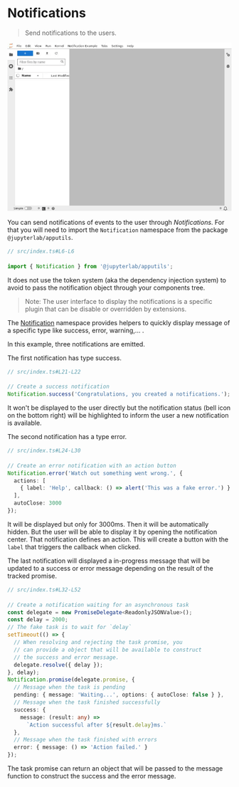# Notifications

> Send notifications to the users.

![notifications](./preview.gif)

You can send notifications of events to the user through _Notifications_. For that you will need to import the `Notification` namespace from the package `@jupyterlab/apputils`.

```ts
// src/index.ts#L6-L6

import { Notification } from '@jupyterlab/apputils';
```

It does not use the token system (aka the dependency injection system) to avoid to pass the notification object through your components tree.

> Note: The user interface to display the notifications is a specific plugin
> that can be disable or overridden by extensions.

The [Notification]() namespace provides helpers to quickly display message
of a specific type like success, error, warning,... .

In this example, three notifications are emitted.

The first notification has type success.

```ts
// src/index.ts#L21-L22

// Create a success notification
Notification.success('Congratulations, you created a notifications.');
```

It won't be displayed to the user
directly but the notification status (bell icon on the bottom right) will
be highlighted to inform the user a new notification is available.

The second notification has a type error.

<!-- prettier-ignore-start -->
```ts
// src/index.ts#L24-L30

// Create an error notification with an action button
Notification.error('Watch out something went wrong.', {
  actions: [
    { label: 'Help', callback: () => alert('This was a fake error.') }
  ],
  autoClose: 3000
});
```
<!-- prettier-ignore-end -->

It will be displayed but only
for 3000ms. Then it will be automatically hidden. But the user will be able
to display it by opening the notification center.
That notification defines an action. This will create a button
with the `label` that triggers the callback when clicked.

The last notification will displayed a in-progress message that
will be updated to a success or error message depending on the
result of the tracked promise.

<!-- prettier-ignore-start -->
```ts
// src/index.ts#L32-L52

// Create a notification waiting for an asynchronous task
const delegate = new PromiseDelegate<ReadonlyJSONValue>();
const delay = 2000;
// The fake task is to wait for `delay`
setTimeout(() => {
  // When resolving and rejecting the task promise, you
  // can provide a object that will be available to construct
  // the success and error message.
  delegate.resolve({ delay });
}, delay);
Notification.promise(delegate.promise, {
  // Message when the task is pending
  pending: { message: 'Waiting...', options: { autoClose: false } },
  // Message when the task finished successfully
  success: {
    message: (result: any) =>
      `Action successful after ${result.delay}ms.`
  },
  // Message when the task finished with errors
  error: { message: () => 'Action failed.' }
});
```
<!-- prettier-ignore-end -->

The task promise can return an object that will be passed to the message
function to construct the success and the error message.
